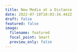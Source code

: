 ```yaml
---
title: New Media at a Distance
date: 2022-07-10T18:03:34.442Z
draft: false
featured: false
image:
  filename: featured
  focal_point: Smart
  preview_only: false
---
```

